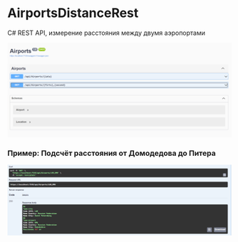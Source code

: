 # AirportsDistanceRest
C# REST API, измерение расстояния между двумя аэропортами 

![alt text](https://github.com/kamaevdaniil/AirportsDistanceRest/blob/Image/Airports/Image/img2.PNG)

### Пример: Подсчёт расстояния от Домодедова до Питера
![alt text](https://github.com/kamaevdaniil/AirportsDistanceRest/blob/Image/Airports/Image/img1.PNG)
